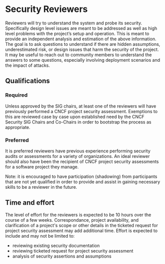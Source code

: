 # Security Reviewers

Reviewers will try to understand the
system and probe its security.  Specifically design level issues are meant
to be addressed as well as high level problems with the project’s setup and
operation. This is meant to provide an independent analysis and estimation
of the above information.  The goal is to ask questions to understand if
there are hidden assumptions, underestimated risk, or design issues that
harm the security of the project.  It may be useful to reach out to
community members to understand the answers to some questions, especially
involving deployment scenarios and the impact of attacks.

## Qualifications

### Required

Unless approved by the SIG chairs, at least one of the reviewers will
have previously performed a CNCF project security assessment.
Exemptions to this are reviewed case by case upon established need by the CNCF Security SIG Chairs and Co-Chairs in order to bootstrap the process as appropriate.

### Preferred

It is preferred reviewers have previous experience performing security audits or assessments for a variety of
organizations.  An ideal reviewer should also have been the recipient
of CNCF project security assessments for a software project they manage.  

Note: it is encouraged to have participation (shadowing) from participants that are not
yet qualified in order to provide and assist in gaining necessary skills to be a reviewer
in the future.

## Time and effort

The level of effort for the reviewers is expected to be 10 hours over the course of a few weeks.
Correspondance, project availability, and clarification of a project's scope or other details in the ticketed request for project security assessment may add additional time.  Effort is expected to include and may not be limited to:
* reviewing existing security documentation
* reviewing ticketed request for project security assessment
* analysis of security assertions and assumptions


